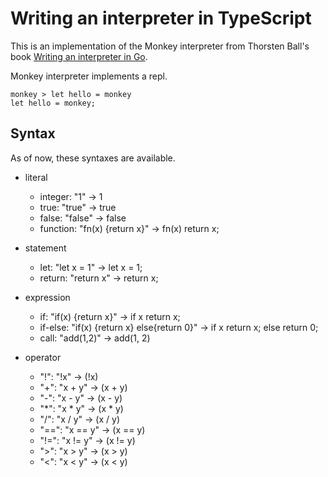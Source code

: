 # Writing an interpreter in TypeScript
This is an implementation of the Monkey interpreter from Thorsten Ball's book [Writing an interpreter in Go](https://interpreterbook.com).

Monkey interpreter implements a repl.
```
monkey > let hello = monkey
let hello = monkey;
```

## Syntax
As of now, these syntaxes are available.
* literal
  * integer: "1" -> 1
  * true: "true" -> true
  * false: "false" -> false
  * function: "fn(x) {return x}" -> fn(x) return x;

* statement
  * let: "let x = 1" -> let x = 1;
  * return: "return x" -> return x;

* expression
  * if: "if(x) {return x}" -> if x return x;
  * if-else: "if(x) {return x} else{return 0}" -> if x return x; else return 0;
  * call: "add(1,2)" -> add(1, 2)

* operator
  * "!": "!x" -> (!x)
  * "+": "x + y" -> (x + y)
  * "-": "x - y" -> (x - y)
  * "*": "x * y" -> (x * y)
  * "/": "x / y" -> (x / y)
  * "==": "x == y" -> (x == y)
  * "!=": "x != y" -> (x != y)
  * ">": "x > y" -> (x > y)
  * "<": "x < y" -> (x < y)
